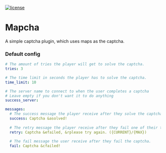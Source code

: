 [![license](https://img.shields.io/github/license/mashape/apistatus.svg) ](LICENSE)

# Mapcha
A simple captcha plugin, which uses maps as the captcha.

### Default config
```yaml
# The amount of tries the player will get to solve the captcha.
tries: 3

# The time limit in seconds the player has to solve the captcha.
time_limit: 10

# The server name to connect to when the user completes a captcha
# Leave empty if you don't want it to do anything
success_server:

messages:
  # The success message the player receive after they solve the captcha.
  success: Captcha &asolved!
  
  # The retry message the player receive after they fail one of their tries.
  retry: Captcha &efailed, &rplease try again. ({CURRENT}/{MAX})
  
  # The fail message the user receive after they fail the captcha.
  fail: Captcha &cfailed!
```
